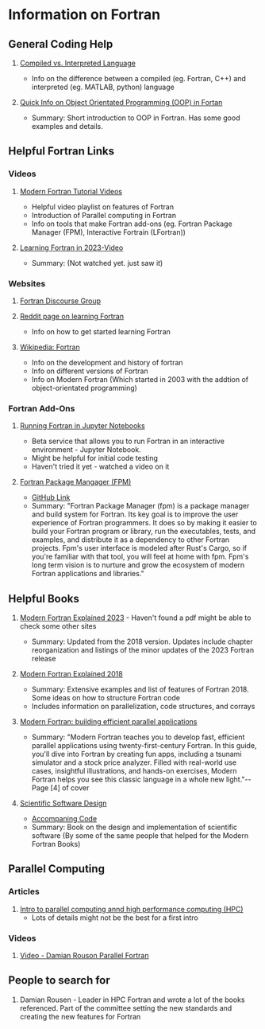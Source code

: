 # Information on Fortran

## General Coding Help

1) [Compiled vs. Interpreted Language](https://www.geeksforgeeks.org/difference-between-compiled-and-interpreted-language/)
   * Info on the difference between a compiled (eg. Fortran, C++) and interpreted (eg. MATLAB, python) language 

2) [Quick Info on Object Orientated Programming (OOP) in Fortan](https://www.math.fsu.edu/~dmandel/Fortran/Chap6.pdf)
   * Summary: Short introduction to OOP in Fortran. Has some good examples and details.
<!-------------------------- End of Coding Help--------------------------->


## Helpful Fortran Links

### Videos
1) [Modern Fortran Tutorial Videos](https://www.youtube.com/watch?v=05N6PecJw-E&list=PLOU8LxhyFylLS298Sea2-gYvO5Lj8HZsP)
    * Helpful video playlist on features of Fortran 
    * Introduction of Parallel computing in Fortran
    * Info on tools that make Fortran add-ons (eg. Fortran Package Manager (FPM), Interactive Fortrain (LFortran))
  
2)  [Learning Fortran in 2023-Video](https://www.youtube.com/watch?v=PvUQndB8R9s)
    * Summary: (Not watched yet. just saw it)
  
### Websites
1) [Fortran Discourse Group](https://fortran-lang.discourse.group/)

2) [Reddit page on learning Fortran](https://www.reddit.com/r/fortran/comments/utkjf8/resources_for_getting_good_at_fortran/)
   * Info on how to get started learning Fortran
  
3) [Wikipedia: Fortran](https://en.wikipedia.org/wiki/Fortran)
   * Info on the development and history of fortran
   * Info on different versions of Fortran 
   * Info on Modern Fortran (Which started in 2003 with the addtion of object-orientated programming)

### Fortran Add-Ons
1) [Running Fortran in Jupyter Notebooks](https://lfortran.org/)
   * Beta service that allows you to run Fortran in an interactive environment - Jupyter Notebook.
   * Might be helpful for initial code testing
   * Haven't tried it yet - watched a video on it

2) [Fortran Package Mangager (FPM)](https://fpm.fortran-lang.org/)
    * [GitHub Link](https://github.com/fortran-lang/fpm)
    * Summary: "Fortran Package Manager (fpm) is a package manager and build system for Fortran. Its key goal is to improve the user experience of Fortran programmers. It does so by making it easier to build your Fortran program or library, run the executables, tests, and examples, and distribute it as a dependency to other Fortran projects. Fpm's user interface is modeled after Rust's Cargo, so if you're familiar with that tool, you will feel at home with fpm. Fpm's long term vision is to nurture and grow the ecosystem of modern Fortran applications and libraries."

<!-------------------------- End of Fortran Links ------------------------>


## Helpful Books

1) [Modern Fortran Explained 2023](https://global.oup.com/academic/product/modern-fortran-explained-9780198876588?q=Fortran%202023&lang=en&cc=de) - Haven't found a pdf might be able to check some other sites
   * Summary: Updated from the 2018 version. Updates include chapter reorganization and listings of the  minor  updates of the 2023 Fortran release
   
2) [Modern Fortran Explained 2018](https://www.amazon.com/Modern-Fortran-Explained-Incorporating-Mathematics/dp/0198811888#customerReviews)
   * Summary: Extensive examples and list of features of Fortran 2018. Some ideas on how to structure Fortran code
   * Includes information on parallelization, code structures, and corrays

3) [Modern Fortran: building efficient  parallel applications](https://www.manning.com/books/modern-fortran)
   * Summary: "Modern Fortran teaches you to develop fast, efficient parallel applications using twenty-first-century Fortran. In this guide, you'll dive into Fortran by creating fun apps, including a tsunami simulator and a stock price analyzer. Filled with real-world use cases, insightful illustrations, and hands-on exercises, Modern Fortran helps you see this classic language in a whole new light."-- Page [4] of cover
  
4) [Scientific Software Design](https://www.cambridge.org/core/books/scientific-software-design/CD0A2BA986E335E95D7FC91CF39BA30E)
   
   * [Accompaning Code](https://github.com/sourceryinstitute/Scientific-Software-Design)
   * Summary: Book on the design and implementation of scientific software (By some of the same people that helped for the Modern Fortran Books)

<!--------------------------- End of Books ------------------------------->

## Parallel Computing

### Articles
1) [Intro to parallel computing annd high performance computing (HPC)](https://hpc.llnl.gov/documentation/tutorials/introduction-parallel-computing-tutorial)
    * Lots of details might not be the best for a first intro

### Videos
1) [Video - Damian Rouson Parallel Fortran](https://www.youtube.com/watch?v=IWHRuJ7D70I)


<!-------------------------- End of Parallel Computing ------------------->


## People to search for

1) Damian Rousen - Leader in HPC Fortran and wrote a lot of the books referenced. Part of the committee setting  the new standards and creating the new features for Fortran

<!-------------------------- End of People Search ----------------------->